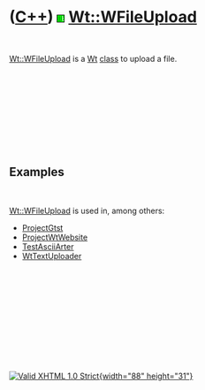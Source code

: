 



 

 

 

 

 

([C++](Cpp.htm)) ![Wt](PicWt.png) [Wt::WFileUpload](CppWFileUpload.htm)
=======================================================================

 

[Wt::WFileUpload](CppWFileUpload.htm) is a [Wt](CppWt.htm)
[class](CppClass.htm) to upload a file.

 

 

 

 

 

Examples
--------

 

[Wt::WFileUpload](CppWFileUpload.htm) is used in, among others:

-   [ProjectGtst](ProjectGtst.htm)
-   [ProjectWtWebsite](ProjectWtWebsite.htm)
-   [TestAsciiArter](ToolTestAsciiArter.htm)
-   [WtTextUploader](CppWtTextUploader.htm)

 

 

 

 

 





 

[![Valid XHTML 1.0 Strict](valid-xhtml10.png){width="88"
height="31"}](http://validator.w3.org/check?uri=referer)
